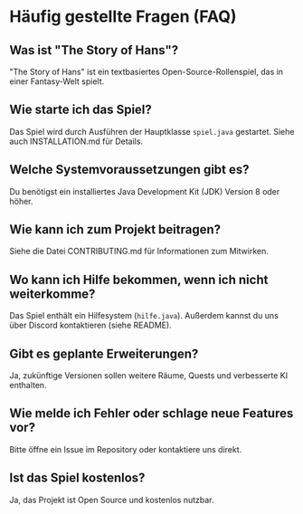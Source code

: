 # Häufig gestellte Fragen (FAQ)

## Was ist "The Story of Hans"?

"The Story of Hans" ist ein textbasiertes Open-Source-Rollenspiel, das in einer Fantasy-Welt spielt.

## Wie starte ich das Spiel?

Das Spiel wird durch Ausführen der Hauptklasse `spiel.java` gestartet. Siehe auch INSTALLATION.md für Details.

## Welche Systemvoraussetzungen gibt es?

Du benötigst ein installiertes Java Development Kit (JDK) Version 8 oder höher.

## Wie kann ich zum Projekt beitragen?

Siehe die Datei CONTRIBUTING.md für Informationen zum Mitwirken.

## Wo kann ich Hilfe bekommen, wenn ich nicht weiterkomme?

Das Spiel enthält ein Hilfesystem (`hilfe.java`). Außerdem kannst du uns über Discord kontaktieren (siehe README).

## Gibt es geplante Erweiterungen?

Ja, zukünftige Versionen sollen weitere Räume, Quests und verbesserte KI enthalten.

## Wie melde ich Fehler oder schlage neue Features vor?

Bitte öffne ein Issue im Repository oder kontaktiere uns direkt.

## Ist das Spiel kostenlos?

Ja, das Projekt ist Open Source und kostenlos nutzbar.

